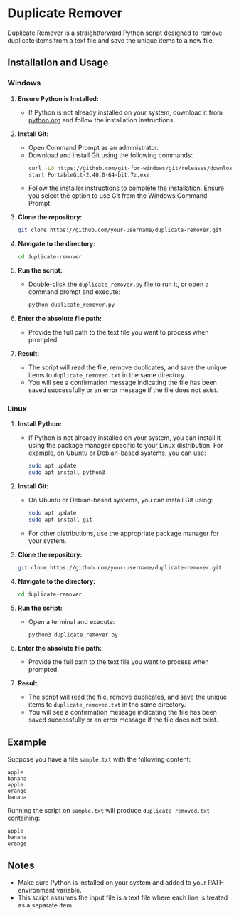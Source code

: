 # Duplicate Remover

Duplicate Remover is a straightforward Python script designed to remove duplicate items from a text file and save the unique items to a new file.

## Installation and Usage

### Windows

1. **Ensure Python is Installed:**
   - If Python is not already installed on your system, download it from [python.org](https://www.python.org/downloads/) and follow the installation instructions.

2. **Install Git:**
   - Open Command Prompt as an administrator.
   - Download and install Git using the following commands:
     ```bash
     curl -LO https://github.com/git-for-windows/git/releases/download/v2.40.0.windows.1/PortableGit-2.40.0-64-bit.7z.exe
     start PortableGit-2.40.0-64-bit.7z.exe
     ```
   - Follow the installer instructions to complete the installation. Ensure you select the option to use Git from the Windows Command Prompt.

3. **Clone the repository:**
   ```bash
   git clone https://github.com/your-username/duplicate-remover.git
   ```

4. **Navigate to the directory:**
   ```bash
   cd duplicate-remover
   ```

5. **Run the script:**
   - Double-click the `duplicate_remover.py` file to run it, or open a command prompt and execute:
     ```bash
     python duplicate_remover.py
     ```

6. **Enter the absolute file path:**
   - Provide the full path to the text file you want to process when prompted.

7. **Result:**
   - The script will read the file, remove duplicates, and save the unique items to `duplicate_removed.txt` in the same directory.
   - You will see a confirmation message indicating the file has been saved successfully or an error message if the file does not exist.

### Linux

1. **Install Python:**
   - If Python is not already installed on your system, you can install it using the package manager specific to your Linux distribution. For example, on Ubuntu or Debian-based systems, you can use:
     ```bash
     sudo apt update
     sudo apt install python3
     ```

2. **Install Git:**
   - On Ubuntu or Debian-based systems, you can install Git using:
     ```bash
     sudo apt update
     sudo apt install git
     ```
   - For other distributions, use the appropriate package manager for your system.

3. **Clone the repository:**
   ```bash
   git clone https://github.com/your-username/duplicate-remover.git
   ```

4. **Navigate to the directory:**
   ```bash
   cd duplicate-remover
   ```

5. **Run the script:**
   - Open a terminal and execute:
     ```bash
     python3 duplicate_remover.py
     ```

6. **Enter the absolute file path:**
   - Provide the full path to the text file you want to process when prompted.

7. **Result:**
   - The script will read the file, remove duplicates, and save the unique items to `duplicate_removed.txt` in the same directory.
   - You will see a confirmation message indicating the file has been saved successfully or an error message if the file does not exist.

## Example

Suppose you have a file `sample.txt` with the following content:

```
apple
banana
apple
orange
banana
```

Running the script on `sample.txt` will produce `duplicate_removed.txt` containing:

```
apple
banana
orange
```

## Notes

- Make sure Python is installed on your system and added to your PATH environment variable.
- This script assumes the input file is a text file where each line is treated as a separate item.

